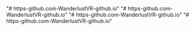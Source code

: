 "# https-github.com-WanderlustVR-github.io" 
"# https-github.com-WanderlustVR-github.io" 
"# https-github.com-WanderlustVR-github.io" 
"# https-github.com-WanderlustVR-github.io" 
